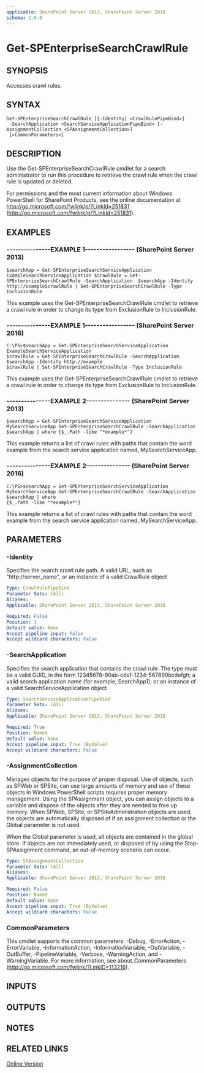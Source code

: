 ```yaml
---
applicable: SharePoint Server 2013, SharePoint Server 2016
schema: 2.0.0
---
```


# Get-SPEnterpriseSearchCrawlRule

## SYNOPSIS
Accesses crawl rules.

## SYNTAX

```
Get-SPEnterpriseSearchCrawlRule [[-Identity] <CrawlRulePipeBind>]
 -SearchApplication <SearchServiceApplicationPipeBind> [-AssignmentCollection <SPAssignmentCollection>]
 [<CommonParameters>]
```

## DESCRIPTION
Use the Get-SPEnterpriseSearchCrawlRule cmdlet for a search administrator to run this procedure to retrieve the crawl rule when the crawl rule is updated or deleted.

For permissions and the most current information about Windows PowerShell for SharePoint Products, see the online documentation at http://go.microsoft.com/fwlink/p/?LinkId=251831 (http://go.microsoft.com/fwlink/p/?LinkId=251831).

## EXAMPLES

### ---------------EXAMPLE 1----------------- (SharePoint Server 2013)
```
$searchApp = Get-SPEnterpriseSearchServiceApplication ExampleSearchServiceApplication $crawlRule = Get-SPEnterpriseSearchCrawlRule -SearchApplication  $searchApp -Identity http://example$crawlRule | Set-SPEnterpriseSearchCrawlRule -Type InclusionRule
```

This example uses the Get-SPEnterpriseSearchCrawlRule cmdlet to retrieve a crawl rule in order to change its type from ExclusionRule to InclusionRule.

### ---------------EXAMPLE 1----------------- (SharePoint Server 2016)
```
C:\PS>$searchApp = Get-SPEnterpriseSearchServiceApplication ExampleSearchServiceApplication 
$crawlRule = Get-SPEnterpriseSearchCrawlRule -SearchApplication  $searchApp -Identity http://example
$crawlRule | Set-SPEnterpriseSearchCrawlRule -Type InclusionRule
```

This example uses the Get-SPEnterpriseSearchCrawlRule cmdlet to retrieve a crawl rule in order to change its type from ExclusionRule to InclusionRule.

### ---------------EXAMPLE 2--------------- (SharePoint Server 2013)
```
$searchApp = Get-SPEnterpriseSearchServiceApplication MySearchServiceApp Get-SPEnterpriseSearchCrawlRule -SearchApplication $searchApp | where {$_.Path -like "*example*"}
```

This example returns a list of crawl rules with paths that contain the word example from the search service application named, MySearchServiceApp.

### ---------------EXAMPLE 2--------------- (SharePoint Server 2016)
```
C:\PS>$searchApp = Get-SPEnterpriseSearchServiceApplication MySearchServiceApp Get-SPEnterpriseSearchCrawlRule -SearchApplication $searchApp | where 
{$_.Path -like "*example*"}
```

This example returns a list of crawl rules with paths that contain the word example from the search service application named, MySearchServiceApp.

## PARAMETERS

### -Identity
Specifies the search crawl rule path.
A valid URL, such as "http://server_name", or an instance of a valid CrawlRule object

```yaml
Type: CrawlRulePipeBind
Parameter Sets: (All)
Aliases: 
Applicable: SharePoint Server 2013, SharePoint Server 2016

Required: False
Position: 1
Default value: None
Accept pipeline input: False
Accept wildcard characters: False
```

### -SearchApplication
Specifies the search application that contains the crawl rule.
The type must be a valid GUID, in the form 12345678-90ab-cdef-1234-567890bcdefgh; a valid search application name (for example, SearchApp1); or an instance of a valid SearchServiceApplication object

```yaml
Type: SearchServiceApplicationPipeBind
Parameter Sets: (All)
Aliases: 
Applicable: SharePoint Server 2013, SharePoint Server 2016

Required: True
Position: Named
Default value: None
Accept pipeline input: True (ByValue)
Accept wildcard characters: False
```

### -AssignmentCollection
Manages objects for the purpose of proper disposal.
Use of objects, such as SPWeb or SPSite, can use large amounts of memory and use of these objects in Windows PowerShell scripts requires proper memory management.
Using the SPAssignment object, you can assign objects to a variable and dispose of the objects after they are needed to free up memory.
When SPWeb, SPSite, or SPSiteAdministration objects are used, the objects are automatically disposed of if an assignment collection or the Global parameter is not used.

When the Global parameter is used, all objects are contained in the global store.
If objects are not immediately used, or disposed of by using the Stop-SPAssignment command, an out-of-memory scenario can occur.

```yaml
Type: SPAssignmentCollection
Parameter Sets: (All)
Aliases: 
Applicable: SharePoint Server 2013, SharePoint Server 2016

Required: False
Position: Named
Default value: None
Accept pipeline input: True (ByValue)
Accept wildcard characters: False
```

### CommonParameters
This cmdlet supports the common parameters: -Debug, -ErrorAction, -ErrorVariable, -InformationAction, -InformationVariable, -OutVariable, -OutBuffer, -PipelineVariable, -Verbose, -WarningAction, and -WarningVariable. For more information, see about_CommonParameters (http://go.microsoft.com/fwlink/?LinkID=113216).

## INPUTS

## OUTPUTS

## NOTES

## RELATED LINKS

[Online Version](http://technet.microsoft.com/EN-US/library/a99f98a2-82b2-4336-a14f-1bc527129e8d(Office.15).aspx)

